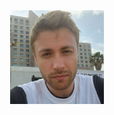 <center><img src="https://raw.githubusercontent.com/vovasazonov/portfolio/master/assets/img/profile.png" alt="Profile" width="150" height="150"></center>
